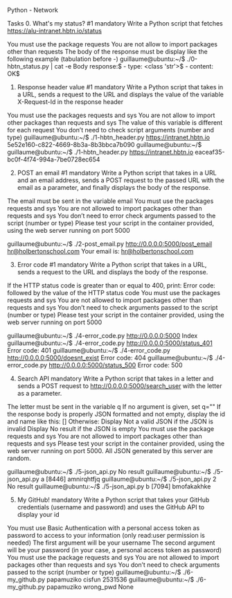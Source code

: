 Python - Network

Tasks
0. What's my status? #1
mandatory
Write a Python script that fetches https://alu-intranet.hbtn.io/status

You must use the package requests
You are not allow to import packages other than requests
The body of the response must be display like the following example (tabulation before -)
guillaume@ubuntu:~/$ ./0-hbtn_status.py | cat -e
Body response:$
    - type: <class 'str'>$
    - content: OK$

1. Response header value #1
mandatory
Write a Python script that takes in a URL, sends a request to the URL and displays the value of the variable X-Request-Id in the response header

You must use the packages requests and sys
You are not allow to import other packages than requests and sys
The value of this variable is different for each request
You don’t need to check script arguments (number and type)
guillaume@ubuntu:~/$ ./1-hbtn_header.py https://intranet.hbtn.io
5e52e160-c822-4669-8b3a-8b3bbca7b090
guillaume@ubuntu:~/$ 
guillaume@ubuntu:~/$ ./1-hbtn_header.py https://intranet.hbtn.io
eaceaf35-bc0f-4f74-994a-7be0728ec654


2. POST an email #1
mandatory
Write a Python script that takes in a URL and an email address, sends a POST request to the passed URL with the email as a parameter, and finally displays the body of the response.

The email must be sent in the variable email
You must use the packages requests and sys
You are not allowed to import packages other than requests and sys
You don’t need to error check arguments passed to the script (number or type)
Please test your script in the container provided, using the web server running on port 5000

guillaume@ubuntu:~/$ ./2-post_email.py http://0.0.0.0:5000/post_email hr@holbertonschool.com
Your email is: hr@holbertonschool.com

3. Error code #1
mandatory
Write a Python script that takes in a URL, sends a request to the URL and displays the body of the response.

If the HTTP status code is greater than or equal to 400, print: Error code: followed by the value of the HTTP status code
You must use the packages requests and sys
You are not allowed to import packages other than requests and sys
You don’t need to check arguments passed to the script (number or type)
Please test your script in the container provided, using the web server running on port 5000

guillaume@ubuntu:~/$ ./4-error_code.py http://0.0.0.0:5000
Index
guillaume@ubuntu:~/$ ./4-error_code.py http://0.0.0.0:5000/status_401
Error code: 401
guillaume@ubuntu:~/$ ./4-error_code.py http://0.0.0.0:5000/doesnt_exist
Error code: 404
guillaume@ubuntu:~/$ ./4-error_code.py http://0.0.0.0:5000/status_500
Error code: 500

4. Search API
mandatory
Write a Python script that takes in a letter and sends a POST request to http://0.0.0.0:5000/search_user with the letter as a parameter.

The letter must be sent in the variable q
If no argument is given, set q=""
If the response body is properly JSON formatted and not empty, display the id and name like this: [<id>] <name>
Otherwise:
Display Not a valid JSON if the JSON is invalid
Display No result if the JSON is empty
You must use the package requests and sys
You are not allowed to import packages other than requests and sys
Please test your script in the container provided, using the web server running on port 5000. All JSON generated by this server are random.

guillaume@ubuntu:~/$ ./5-json_api.py 
No result
guillaume@ubuntu:~/$ ./5-json_api.py a
[8446] amnirqhtfjq
guillaume@ubuntu:~/$ ./5-json_api.py 2
No result
guillaume@ubuntu:~/$ ./5-json_api.py b
[7094] bmofakakhke

5. My GitHub!
mandatory
Write a Python script that takes your GitHub credentials (username and password) and uses the GitHub API to display your id

You must use Basic Authentication with a personal access token as password to access to your information (only read:user permission is needed)
The first argument will be your username
The second argument will be your password (in your case, a personal access token as password)
You must use the package requests and sys
You are not allowed to import packages other than requests and sys
You don’t need to check arguments passed to the script (number or type)
guillaume@ubuntu:~/$ ./6-my_github.py papamuziko cisfun
2531536
guillaume@ubuntu:~/$ ./6-my_github.py papamuziko wrong_pwd
None

